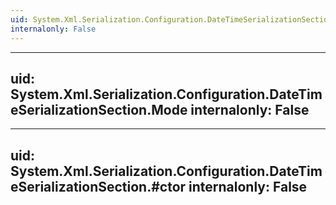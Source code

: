 ```yaml
---
uid: System.Xml.Serialization.Configuration.DateTimeSerializationSection
internalonly: False
---
```


---
uid: System.Xml.Serialization.Configuration.DateTimeSerializationSection.Mode
internalonly: False
---

---
uid: System.Xml.Serialization.Configuration.DateTimeSerializationSection.#ctor
internalonly: False
---
